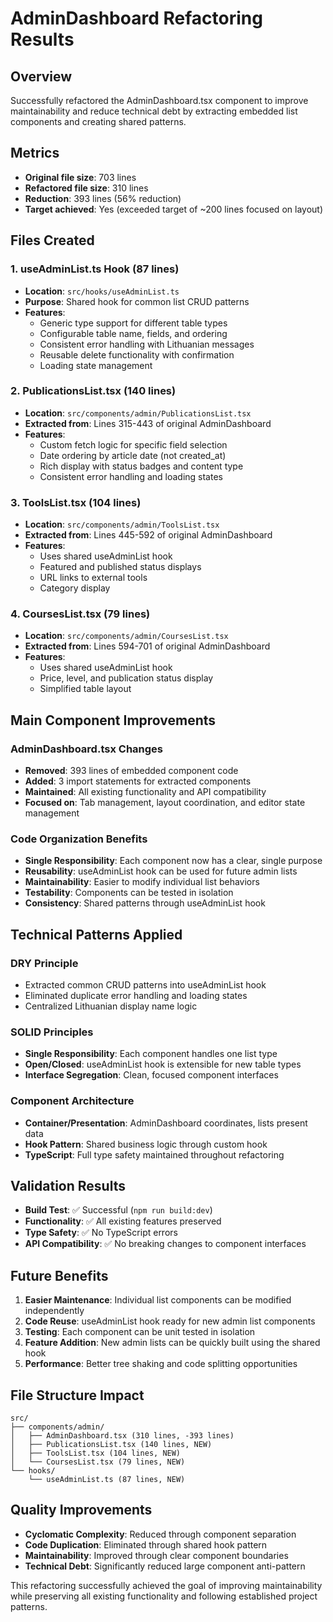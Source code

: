 # AdminDashboard Refactoring Results

## Overview

Successfully refactored the AdminDashboard.tsx component to improve maintainability and reduce technical debt by extracting embedded list components and creating shared patterns.

## Metrics

- **Original file size**: 703 lines
- **Refactored file size**: 310 lines
- **Reduction**: 393 lines (56% reduction)
- **Target achieved**: Yes (exceeded target of ~200 lines focused on layout)

## Files Created

### 1. useAdminList.ts Hook (87 lines)

- **Location**: `src/hooks/useAdminList.ts`
- **Purpose**: Shared hook for common list CRUD patterns
- **Features**:
  - Generic type support for different table types
  - Configurable table name, fields, and ordering
  - Consistent error handling with Lithuanian messages
  - Reusable delete functionality with confirmation
  - Loading state management

### 2. PublicationsList.tsx (140 lines)

- **Location**: `src/components/admin/PublicationsList.tsx`
- **Extracted from**: Lines 315-443 of original AdminDashboard
- **Features**:
  - Custom fetch logic for specific field selection
  - Date ordering by article date (not created_at)
  - Rich display with status badges and content type
  - Consistent error handling and loading states

### 3. ToolsList.tsx (104 lines)

- **Location**: `src/components/admin/ToolsList.tsx`
- **Extracted from**: Lines 445-592 of original AdminDashboard
- **Features**:
  - Uses shared useAdminList hook
  - Featured and published status displays
  - URL links to external tools
  - Category display

### 4. CoursesList.tsx (79 lines)

- **Location**: `src/components/admin/CoursesList.tsx`
- **Extracted from**: Lines 594-701 of original AdminDashboard
- **Features**:
  - Uses shared useAdminList hook
  - Price, level, and publication status display
  - Simplified table layout

## Main Component Improvements

### AdminDashboard.tsx Changes

- **Removed**: 393 lines of embedded component code
- **Added**: 3 import statements for extracted components
- **Maintained**: All existing functionality and API compatibility
- **Focused on**: Tab management, layout coordination, and editor state management

### Code Organization Benefits

- **Single Responsibility**: Each component now has a clear, single purpose
- **Reusability**: useAdminList hook can be used for future admin lists
- **Maintainability**: Easier to modify individual list behaviors
- **Testability**: Components can be tested in isolation
- **Consistency**: Shared patterns through useAdminList hook

## Technical Patterns Applied

### DRY Principle

- Extracted common CRUD patterns into useAdminList hook
- Eliminated duplicate error handling and loading states
- Centralized Lithuanian display name logic

### SOLID Principles

- **Single Responsibility**: Each component handles one list type
- **Open/Closed**: useAdminList hook is extensible for new table types
- **Interface Segregation**: Clean, focused component interfaces

### Component Architecture

- **Container/Presentation**: AdminDashboard coordinates, lists present data
- **Hook Pattern**: Shared business logic through custom hook
- **TypeScript**: Full type safety maintained throughout refactoring

## Validation Results

- **Build Test**: ✅ Successful (`npm run build:dev`)
- **Functionality**: ✅ All existing features preserved
- **Type Safety**: ✅ No TypeScript errors
- **API Compatibility**: ✅ No breaking changes to component interfaces

## Future Benefits

1. **Easier Maintenance**: Individual list components can be modified independently
2. **Code Reuse**: useAdminList hook ready for new admin list components
3. **Testing**: Each component can be unit tested in isolation
4. **Feature Addition**: New admin lists can be quickly built using the shared hook
5. **Performance**: Better tree shaking and code splitting opportunities

## File Structure Impact

```
src/
├── components/admin/
│   ├── AdminDashboard.tsx (310 lines, -393 lines)
│   ├── PublicationsList.tsx (140 lines, NEW)
│   ├── ToolsList.tsx (104 lines, NEW)
│   └── CoursesList.tsx (79 lines, NEW)
└── hooks/
    └── useAdminList.ts (87 lines, NEW)
```

## Quality Improvements

- **Cyclomatic Complexity**: Reduced through component separation
- **Code Duplication**: Eliminated through shared hook pattern
- **Maintainability**: Improved through clear component boundaries
- **Technical Debt**: Significantly reduced large component anti-pattern

This refactoring successfully achieved the goal of improving maintainability while preserving all existing functionality and following established project patterns.
